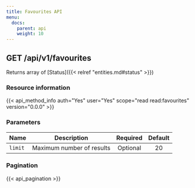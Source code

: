 ```yaml
---
title: Favourites API
menu:
  docs:
    parent: api
    weight: 10
---
```


## GET /api/v1/favourites

Returns array of [Status]({{< relref "entities.md#status" >}})

### Resource information

{{< api_method_info auth="Yes" user="Yes" scope="read read:favourites" version="0.0.0" >}}

### Parameters

|Name|Description|Required|Default|
|----|-----------|:------:|:-----:|
| `limit` | Maximum number of results | Optional | 20 |

### Pagination

{{< api_pagination >}}
